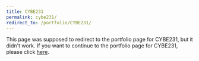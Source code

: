 ```yaml
---
title: CYBE231
permalink: cybe231/
redirect_to: /portfolio/CYBE231/
---
```

This page was supposed to redirect to the portfolio page for CYBE231, but it didn't work.
If you want to continue to the portfolio page for CYBE231, please click [here](/portfolio/CYBE231/).
